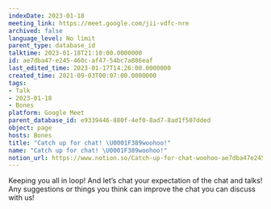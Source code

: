 ```yaml
---
indexDate: 2023-01-18
meeting_link: https://meet.google.com/jii-vdfc-nre
archived: false
language_level: No limit
parent_type: database_id
talktime: 2023-01-18T21:10:00.0000000
id: ae7dba47-e245-460c-af47-54bc7a886eaf
last_edited_time: 2023-01-17T14:26:00.0000000
created_time: 2021-09-03T00:07:00.0000000
tags:
- Talk
- 2023-01-18
- Bones
platform: Google Meet
parent_database_id: e9339446-880f-4ef0-8ad7-8ad1f507dded
object: page
hosts: Bones
title: "Catch up for chat! \U0001F389woohoo!"
name: "Catch up for chat! \U0001F389woohoo!"
notion_url: https://www.notion.so/Catch-up-for-chat-woohoo-ae7dba47e245460caf4754bc7a886eaf
---
```


Keeping you all in loop! And let’s chat your expectation of the chat and talks!
Any suggestions or things you think can improve the chat you can discuss with us!





